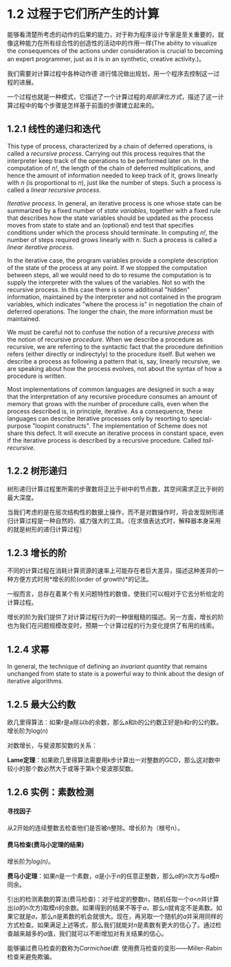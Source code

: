 # 1.2 过程于它们所产生的计算

能够看清楚所考虑的动作的后果的能力，对于称为程序设计专家是至关重要的，就像这种能力在所有综合性的创造性的活动中的作用一样(The ability to visualize the consequences of the actions under consideration is crucial to becoming an expert programmer, just as it is in an synthetic, creative activity.)。

我们需要对计算过程中各种动作德 进行情况做出规划，用一个程序去控制这一过程的进展。

一个过程也就是一种模式，它描述了一个计算过程的*局部演化方式*，描述了这一计算过程中的每个步骤是怎样基于前面的步骤建立起来的。

## 1.2.1 线性的递归和迭代

This type of process, characterized by a chain of deferred operations, is called a *recursive process*. Carrying out this process requires that the interpreter keep track of the operations to be performed later on. In the computation of *n!*, the length of the chain of deferred multiplications, and hence the amount of information needed to keep track of it, grows linearly with *n* (is proportional to *n*), just like the number of steps. Such a process is called a *linear recursive process*.

*Iterative process*. In general, an iterative process is one whose state can be summarized by a fixed number of *state variables*, together with a fixed rule that describes how the state variables should be updated as the process moves from state to state and an (optional) end test that specifies conditions under which the process should terminate. In computing *n!*, the number of steps required grows linearly with *n*. Such a process is called a *linear iterative process*.

In the iterative case, the program variables provide a complete description of the state of the process at any point. If we stopped the computation between steps, all we would need to do to resume the computation is to supply the interpreter with the values of the variables. Not so with the recursive process. In this case there is some additional "hidden" information, maintained by the interpreter and not contained in the program variables, which indicates "where the process is" in negotiation the chain of deferred operations. The longer the chain, the more information must be maintained.

We must be careful not to confuse the notion of a recursive *precess* with the notion of recursive *procedure*. When we describe a procedure as recursive, we are referring to the syntactic fact that the procedure definition refers (either directly or indirectyly) to the procedure itself. But wehen we describe a process as following a pattern that is, say, linearly recursive, we are speaking about how the process evolves, not about the syntax of how a procedure is written. 

Most implementations of common languages are designed in such a way that the interpretation of any recursive procedure consumes an amount of memory that grows with the number of procedure calls, even when the process described is, in principle, iterative. As a consequence, these languages can describe iterative processes only by resorting to special-purpose "loopint constructs". The implementation of Scheme does not share this defect. It will execute an iterative process in constant space, even if the iterative process is described by a recursive procedure. Called *tail-recursive*.

## 1.2.2 树形递归

树形递归计算过程里所需的步骤数将正比于树中的节点数，其空间需求正比于树的最大深度。

当我们考虑的是在层次结构性的数据上操作，而不是对数操作时，将会发现树形递归计算过程是一种自然的、威力强大的工具。（在求值表达式时，解释器本身采用的就是树形的递归计算过程）

## 1.2.3 增长的阶

不同的计算过程在消耗计算资源的速率上可能存在者巨大差异，描述这种差异的一种方便方式时用*增长的阶(order of growth)*的记法。

一般而言，总存在着某个有关问题特性的数值，使我们可以相对于它去分析给定的计算过程。

增长的阶为我们提供了对计算过程行为的一种很粗糙的描述。另一方面，增长的阶也为我们在问题规模改变时，预期一个计算过程的行为变化提供了有用的线索。

## 1.2.4 求幂

In general, the technique of defining an *invariant quantity* that remains unchanged from state to state is a powerful way to think about the design of iterative algorithms.

## 1.2.5 最大公约数

欧几里得算法：如果r是a除以b的余数，那么a和b的公约数正好是b和r的公约数。增长阶为log(n)

对数增长，与斐波那契数的关系：

**Lame定理**：如果欧几里得算法需要用k步计算出一对整数的GCD，那么这对数中较小的那个数必然大于或等于第k个斐波那契数。

## 1.2.6 实例：素数检测

#### 寻找因子

从2开始的连续整数去检查他们是否被n整除。增长阶为（根号n）。

#### 费马检查(费马小定理的结果)

增长阶为*log(n)*。

**费马小定理**：如果*n*是一个素数，*a*是小于*n*的任意正整数，那么*a*的*n*次方与*a*模*n*同余。

引出的检测素数的算法(费马检查)：对于给定的整数*n*，随机任取一个*a*<*n*并计算出(*a*的*n*次方)取模*n*的余数。如果得到的结果不等于*a*，那么*n*就肯定不是素数。如果它就是*a*，那么*n*是素数的机会就很大。现在，再另取一个随机的*a*并采用同样的方式检查。如果满足上述等式，那么我们就能对*n*是素数有更大的信心了。通过检查越来越多的*a*值，我们就可以不断增加对有关结果的信心。

能够骗过费马检查的数称为*Carmichael数*. 使用费马检查的变形——Miller-Rabin检查来避免欺骗。